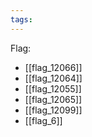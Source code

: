 ```yaml
---
tags:
---
```

Flag:
- [[flag_12066]]
- [[flag_12064]]
- [[flag_12055]]
- [[flag_12065]]
- [[flag_12099]]
- [[flag_6]]
